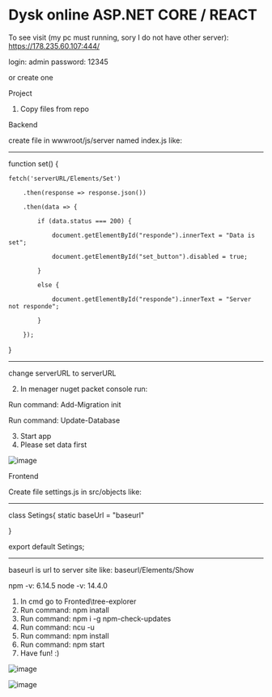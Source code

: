 # Dysk online ASP.NET CORE / REACT
To see visit (my pc must running, sory I do not have other server):
https://178.235.60.107:444/

login: admin
password: 12345

or create one



Project
1.  Copy files from repo

Backend

create file in wwwroot/js/server named index.js like:

___________________________________________________________________________________________
function set() {

    fetch('serverURL/Elements/Set')

        .then(response => response.json())

        .then(data => {

            if (data.status === 200) {

                document.getElementById("responde").innerText = "Data is set";

                document.getElementById("set_button").disabled = true;

            }

            else {

                document.getElementById("responde").innerText = "Server not responde";

            }
            
        });
}
_____________________________________________________________________________________________

change serverURL to serverURL

2. In menager nuget packet console run: 

Run command: Add-Migration init

Run command: Update-Database

3. Start app
4. Please set data first

![image](https://user-images.githubusercontent.com/47826375/130889690-d0f1c302-386e-4d5b-a257-f1a44729659e.png)

Frontend

Create file settings.js in src/objects like:
_____________________________________
class Setings{
    static baseUrl = "baseurl"
    
}

export default Setings;
_____________________________________

baseurl is url to server site like: baseurl/Elements/Show

npm -v: 6.14.5
node -v: 14.4.0

1. In cmd go to Fronted\tree-explorer
2. Run command: npm inatall
3. Run command: npm i -g npm-check-updates
4. Run command: ncu -u
5. Run command: npm install
3. Run command: npm start
4. Have fun! :)


![image](https://user-images.githubusercontent.com/47826375/131267365-14391242-8f58-4fc7-acd2-322ab369782a.png)

![image](https://user-images.githubusercontent.com/47826375/131267612-ef25b18f-27fa-485c-ad8c-9f86d3bf26e0.png)

